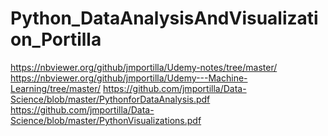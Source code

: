 # Python_DataAnalysisAndVisualization_Portilla

https://nbviewer.org/github/jmportilla/Udemy-notes/tree/master/
https://nbviewer.org/github/jmportilla/Udemy---Machine-Learning/tree/master/
https://github.com/jmportilla/Data-Science/blob/master/PythonforDataAnalysis.pdf
https://github.com/jmportilla/Data-Science/blob/master/PythonVisualizations.pdf
